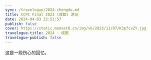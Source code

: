 ```yaml
---
sync: /travelogue/2024-chengdu.md
title: CCPC Final 2023 (成都) 游记
date: 2024-04-03 22:51:57
publish: false
cover: https://static.memset0.cn/img/v6/2023/11/07/K3pfcvZY.jpg
travelogue-title: 2024 · 成都
travelogue-publish: false
---
```


这是一段伤心的回忆。
